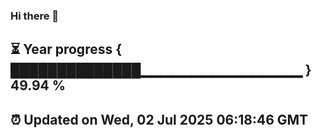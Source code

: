### Hi there 👋
⏳ Year progress { ██████████████▁▁▁▁▁▁▁▁▁▁▁▁▁▁▁▁ } 49.94 %
---
⏰ Updated on Wed, 02 Jul 2025 06:18:46 GMT
---
